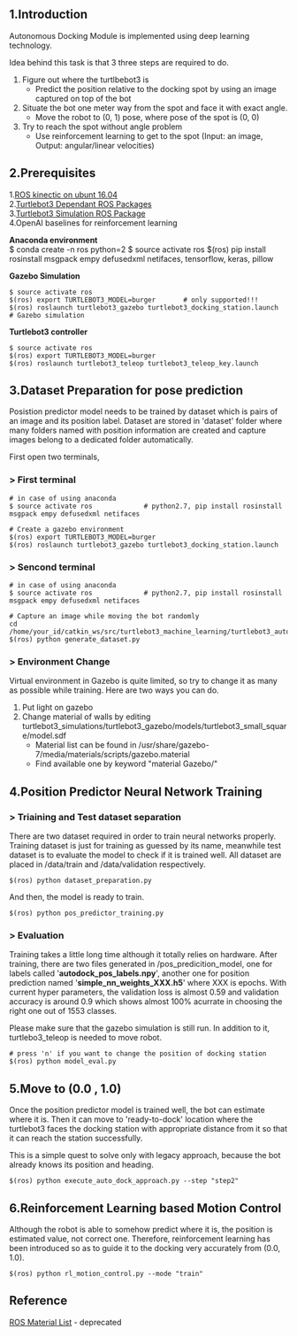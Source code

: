 ## 1.Introduction  
Autonomous Docking Module is implemented using deep learning technology. 

Idea behind this task is that 3 three steps are required to do. 
1. Figure out where the turtlbebot3 is
    - Predict the position relative to the docking spot by using an image captured on top of the bot 
2. Situate the bot one meter way from the spot and face it with exact angle. 
    - Move the robot to (0, 1) pose, where pose of the spot is (0, 0) 
3. Try to reach the spot without angle problem 
    - Use reinforcement learning to get to the spot (Input: an image, Output: angular/linear velocities)

## 2.Prerequisites   

1.[ROS kinectic on ubunt 16.04](http://emanual.robotis.com/docs/en/platform/turtlebot3/pc_setup/#pc-setup)  
2.[Turtlebot3 Dependant ROS Packages](http://emanual.robotis.com/docs/en/platform/turtlebot3/pc_setup/#pc-setup)  
3.[Turtlebot3 Simulation ROS Package](http://emanual.robotis.com/docs/en/platform/turtlebot3/simulation/#simulation)  
4.OpenAI baselines for reinforcement learning  

**Anaconda environment**  
    $ conda create -n ros python=2
    $ source activate ros
    $(ros) pip install rosinstall msgpack empy defusedxml netifaces, tensorflow, keras, pillow  

**Gazebo Simulation** 

    $ source activate ros
    $(ros) export TURTLEBOT3_MODEL=burger       # only supported!!!
    $(ros) roslaunch turtlebot3_gazebo turtlebot3_docking_station.launch    # Gazebo simulation 

**Turtlebot3 controller**  

    $ source activate ros
    $(ros) export TURTLEBOT3_MODEL=burger  
    $(ros) roslaunch turtlebot3_teleop turtlebot3_teleop_key.launch  


## 3.Dataset Preparation for pose prediction    

Posistion predictor model needs to be trained by dataset which is pairs of an image and its position label.
Dataset are stored in 'dataset' folder where many folders named with position information are created and capture images belong to a dedicated folder automatically.  
  
First open two terminals,  

### > First terminal  
    # in case of using anaconda  
    $ source activate ros             # python2.7, pip install rosinstall msgpack empy defusedxml netifaces  

    # Create a gazebo environment
    $(ros) export TURTLEBOT3_MODEL=burger 
    $(ros) roslaunch turtlebot3_gazebo turtlebot3_docking_station.launch

### > Sencond terminal  
    # in case of using anaconda  
    $ source activate ros             # python2.7, pip install rosinstall msgpack empy defusedxml netifaces  

    # Capture an image while moving the bot randomly 
    cd /home/your_id/catkin_ws/src/turtlebot3_machine_learning/turtlebot3_auto_docking/src  
    $(ros) python generate_dataset.py  

### > Environment Change 

Virtual environment in Gazebo is quite limited, so try to change it as many as possible while training. 
Here are two ways you can do.  

1. Put light on gazebo 
2. Change material of walls by editing turtlebot3_simulations/turtlebot3_gazebo/models/turtlebot3_small_square/model.sdf  
    - Material list can be found in /usr/share/gazebo-7/media/materials/scripts/gazebo.material  
    - Find available one by keyword "material Gazebo/"  

## 4.Position Predictor Neural Network Training  

### > Triaining and Test dataset separation  

There are two dataset required in order to train neural networks properly. Training dataset is just for training as guessed by its name, meanwhile test dataset is to evaluate the model to check if it is trained well. All dataset are placed in /data/train and /data/validation respectively.    

    $(ros) python dataset_preparation.py

And then, the model is ready to train.   

    $(ros) python pos_predictor_training.py


### > Evaluation  

Training takes a little long time although it totally relies on hardware. After training, there are two files generated in /pos_predicition_model, one for labels called '**autodock_pos_labels.npy**', another one for position prediction named '**simple_nn_weights_XXX.h5**' where XXX is epochs. With current hyper parameters, the validation loss is almost 0.59 and validation accuracy is around 0.9 which shows almost 100% acurrate in choosing the right one out of 1553 classes.   

Please make sure that the gazebo simulation is still run. In addition to it, turtlebo3_teleop is needed to move robot.  

    # press 'n' if you want to change the position of docking station
    $(ros) python model_eval.py     


## 5.Move to (0.0 , 1.0)  
  
Once the position predictor model is trained well, the bot can estimate where it is. Then it can move to 'ready-to-dock' location where the turtlebot3 faces the docking station with appropriate distance from it so that it can reach the  station successfully.  

This is a simple quest to solve only with legacy approach, because the bot already knows its position and heading.  

    $(ros) python execute_auto_dock_approach.py --step "step2"  


## 6.Reinforcement Learning based Motion Control  

Although the robot is able to somehow predict where it is, the position is estimated value, not correct one. Therefore, reinforcement learning has been introduced so as to guide it to the docking very accurately from (0.0, 1.0).  

    $(ros) python rl_motion_control.py --mode "train"



## Reference  
[ROS Material List](http://wiki.ros.org/simulator_gazebo/Tutorials/ListOfMaterials) - deprecated  